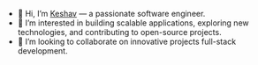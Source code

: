 
- 👋 Hi, I’m [Keshav](https://github.com/keshav052) — a passionate software engineer.
- 👀 I’m interested in building scalable applications, exploring new technologies, and contributing to open-source projects.
- 💞️ I’m looking to collaborate on innovative projects full-stack development.

